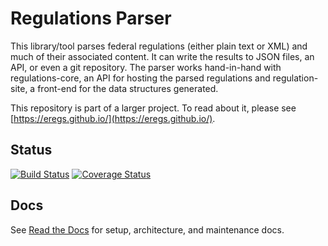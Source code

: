 Regulations Parser
==================

This library/tool parses federal regulations (either plain text or XML) and
much of their associated content. It can write the results to JSON files, an
API, or even a git repository. The parser works hand-in-hand with
regulations-core, an API for hosting the parsed regulations and
regulation-site, a front-end for the data structures generated.

This repository is part of a larger project. To read about it, please see 
[https://eregs.github.io/](https://eregs.github.io/).

## Status
[![Build Status](https://travis-ci.org/18F/regulations-parser.png)](https://travis-ci.org/18F/regulations-parser)
[![Coverage Status](https://coveralls.io/repos/18F/regulations-parser/badge.svg?branch=master&service=github)](https://coveralls.io/github/18F/regulations-parser?branch=master)

## Docs

See [Read the Docs](https://eregs-parser.readthedocs.org/) for setup,
architecture, and maintenance docs.

